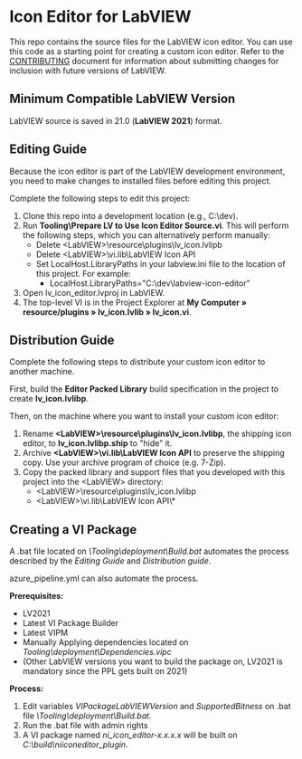 # Icon Editor for LabVIEW
This repo contains the source files for the LabVIEW icon editor.
You can use this code as a starting point for creating a custom icon editor. Refer to the [CONTRIBUTING](CONTRIBUTING.md) document for information about submitting changes for inclusion with future versions of LabVIEW.

## Minimum Compatible LabVIEW Version
LabVIEW source is saved in 21.0 (__LabVIEW 2021__) format.

## Editing Guide ##
Because the icon editor is part of the LabVIEW development environment, you need to make changes to installed files before editing this project.

Complete the following steps to edit this project:
1. Clone this repo into a development location (e.g., C:\dev).
2. Run __Tooling\Prepare LV to Use Icon Editor Source.vi__.
This will perform the following steps, which you can alternatively perform manually:
   * Delete \<LabVIEW\>\\resource\\plugins\\lv_icon.lvlipb
   * Delete \<LabVIEW\>\\vi.lib\\LabVIEW Icon API
   * Set LocalHost.LibraryPaths in your labview.ini file to the location of this project. For example:
      * LocalHost.LibraryPaths="C:\\dev\\labview-icon-editor"
3. Open lv_icon_editor.lvproj in LabVIEW.
4. The top-level VI is in the Project Explorer at __My Computer &#x00BB; resource/plugins &#x00BB; lv_icon.lvlib &#x00BB; lv_icon.vi__.


## Distribution Guide ##
Complete the following steps to distribute your custom icon editor to another machine.

First, build the __Editor Packed Library__ build specification in the project to create __lv_icon.lvlibp__.

Then, on the machine where you want to install your custom icon editor:
1. Rename __\<LabVIEW\>\\resource\\plugins\\lv_icon.lvlibp__, the shipping icon editor, to __lv_icon.lvlibp.ship__ to "hide" it.
2. Archive __\<LabVIEW\>\\vi.lib\\LabVIEW Icon API__ to preserve the shipping copy.  Use your archive program of choice (e.g. 7-Zip).
3. Copy the packed library and support files that you developed with this project into the \<LabVIEW\> directory:  
   - \<LabVIEW\>\\resource\\plugins\\lv_icon.lvlibp 
   - \<LabVIEW\>\\vi.lib\\LabVIEW Icon API\\*
  
## Creating a VI Package ##
A .bat file located on *\Tooling\deployment\Build.bat* automates the process described by the *Editing Guide* and *Distribution guide*. 

azure_pipeline.yml can also automate the process. 

**Prerequisites:** 
 
  * LV2021 
  * Latest VI Package Builder
  * Latest VIPM 
  * Manually Applying dependencies located on *Tooling\deployment\Dependencies.vipc*
  * (Other LabVIEW versions you want to build the package on, LV2021 is mandatory since the PPL gets built on 2021)
 
**Process:**

  1. Edit variables *VIPackageLabVIEWVersion* and *SupportedBitness* on .bat file *\Tooling\deployment\Build.bat*.
  2. Run the .bat file with admin rights
  3. A VI package named *ni_icon_editor-x.x.x.x* will be built on *C:\build\niiconeditor_plugin*.

